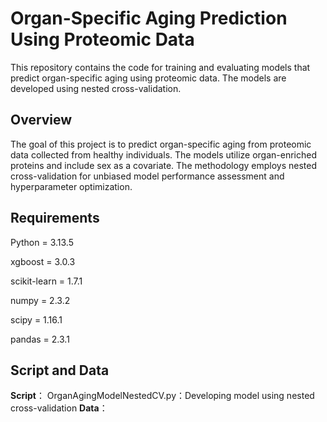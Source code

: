 # Organ-Specific Aging Prediction Using Proteomic Data
This repository contains the code for training and evaluating models that predict organ-specific aging using proteomic data. The models are developed using nested cross-validation.

## Overview
The goal of this project is to predict organ-specific aging from proteomic data collected from healthy individuals. The models utilize organ-enriched proteins and include sex as a covariate. The methodology employs nested cross-validation for unbiased model performance assessment and hyperparameter optimization.

## Requirements
Python = 3.13.5

xgboost = 3.0.3

scikit-learn = 1.7.1

numpy  = 2.3.2

scipy  =  1.16.1

pandas  = 2.3.1

## Script and Data
**Script**：
OrganAgingModelNestedCV.py：Developing model using nested cross-validation
**Data**：
